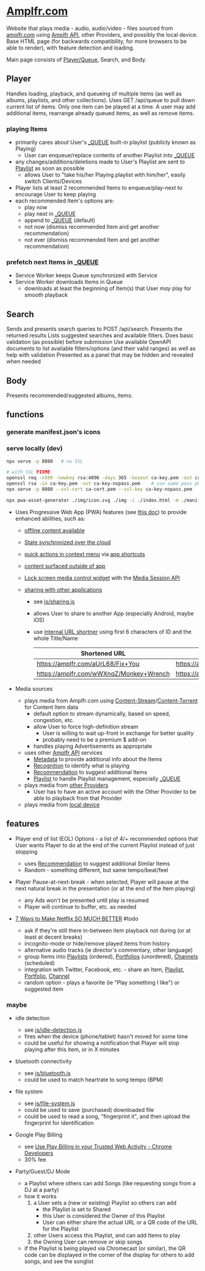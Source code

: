 # [Amplfr.com](//amplfr.com/)

Website that plays media - audio, audio/video - files sourced from [amplfr.com](//amplfr.com/) using [Amplfr API](//amplfr.github.io/api/), other Providers, and possibly the local device.
Base HTML page (for backwards compatibility, for more browsers to be able to render), with feature detection and loading.

Main page consists of [Player/Queue](#player), Search, and Body.

## Player

Handles loading, playback, and queueing of multiple items (as well as albums, playlists, and other collections).
Uses GET /api/queue to pull down current list of items.
Only one item can be played at a time.
A user may add additional items, rearrange already queued items, as well as remove items.

### playing Items

- primarily cares about User's [\_QUEUE](api.md#Playlists) built-in playlist (publicly known as Playing)
  - User can enqueue/replace contents of another Playlist into [\_QUEUE](api.md#Playlists)
- any changes/additions/deletions made to User's Playlist are sent to [Playlist](api.md#Playlists) as soon as possible
  - allows User to "take his/her Playing playlist with him/her", easily switch Clients/Devices
- Player lists at least 2 recommended Items to enqueue/play-next to encourage User to keep playing
- each recommended Item's options are:
  - play now
  - play next in [\_QUEUE](api.md#Playlists)
  - append to [\_QUEUE](api.md#Playlists) (default)
  - not now (dismiss recommended Item and get another recommendation)
  - not ever (dismiss recommended Item and get another recommendation)

### prefetch next Items in [\_QUEUE](api.md#Playlists)

- Service Worker keeps Queue synchronized with Service
- Service Worker downloads Items in Queue
  - downloads at least the beginning of Item(s) that User _may_ play for smooth playback

## Search

Sends and presents search queries to POST /api/search.
Presents the returned results
Lists suggested searches and available filters.
Does basic validation (as possible) before submission
Use available OpenAPI documents to list available filters/options (and their valid ranges) as well as help with validation
Presented as a panel that may be hidden and revealed when needed

## Body

Presents recommended/suggested albums, items.

## functions

### generate manifest.json's icons

### serve locally (dev)

```bash
npx serve -p 8080   # no SSL

# with SSL FIXME
openssl req -x509 -newkey rsa:4096 -days 365 -keyout ca-key.pem -out ca-cert.pem    # use same pass phrase
openssl rsa -in ca-key.pem -out ca-key-nopass.pem    # use same pass phrase
npx serve -p 8080 --ssl-cert ca-cert.pem --ssl-key ca-key-nopass.pem    # without pass phrase
```

```bash
npx pwa-asset-generator ./img/icon.svg ./img -i ./index.html -m ./manifest.json --favicon
```

- Uses Progressive Web App (PWA) features (see [this doc](https://web.dev/app-like-pwas/)) to provide enhanced abilities, such as:

  - [offline content available](https://web.dev/app-like-pwas/#offline-content-available-and-media-playable)
  - [State synchronized over the cloud](https://web.dev/app-like-pwas/#state-synchronized-over-the-cloud)
  - [quick actions in context menu](https://web.dev/app-like-pwas/#quick-actions-in-context-menu) via [app shortcuts](https://web.dev/app-shortcuts/)
  - [content surfaced outside of app](https://web.dev/app-like-pwas/#content-surfaced-outside-of-app)
  - [Lock screen media control widget](https://web.dev/app-like-pwas/#lock-screen-media-control-widget) with the [Media Session API](https://web.dev/media-session/)
  - [sharing with other applications](https://web.dev/app-like-pwas/#sharing-to-and-interacting-with-other-applications)

    - see [js/sharing.js]()
    - allows User to share to another App (especially Android, maybe iOS)
    - use [internal URL shortner](#shortner) using first 6 characters of ID and the whole Title/Name

      | Shortened URL                           | Actual URL                                              |
      | --------------------------------------- | ------------------------------------------------------- |
      | https://amplfr.com/aUrL68/Fix+You       | https://amplfr.com/aUrL68afopDCZH7m32qnrE/Fix+You       |
      | https://amplfr.com/wWXnqZ/Monkey+Wrench | https://amplfr.com/wWXnqZ4ieknmWq2wUWb8oP/Monkey+Wrench |

- Media sources

  - plays media from Amplfr.com using [Content-Stream](api.md#Content-Stream)/[Content-Torrent](api.md#Content-Torrent) for Content Item data
    - default option to stream dynamically, based on speed, congestion, etc.
    - allow User to force high-definition stream
      - User is willing to wait up-front in exchange for better quality
      - probably need to be a premium $ add-on
    - handles playing Advertisements as appropriate
  - uses other [Amplfr API](api.md) services
    - [Metadata](api.md#Metadata) to provide additional info about the Items
    - [Recognition](api.md#Recognition) to identify what is playing
    - [Recommendation](api.md#Recommendation) to suggest additional Items
    - [Playlist](api.md#Playlists) to handle Playlist management, especially [\_QUEUE](api.md#Playlists_QUEUE)
  - plays media from [other Providers](#Other_Providers)
    - User has to have an active account with the Other Provider to be able to playback from that Provider
  - plays media from [local device](#local_media_playback)

## features

- Player end of list (EOL) Options - a list of 4/+ recommended options that User wants Player to do at the end of the current Playlist instead of just stopping

  - uses [Recommendation](api.md#Recommendation) to suggest additional Similar Items
  - Random - something different, but same tempo/beat/feel

- Player Pause-at-next-break - when selected, Player will pause at the next natural break in the presentation (or at the end of the Item playing)

  - any Ads won't be presented until play is resumed
  - Player will continue to buffer, etc. as needed

- [7 Ways to Make Netflix SO MUCH BETTER](http://www.collegehumor.com/post/7011319/7-options-that-would-make-netflix-even-better) #todo

  - ask if they're still there in-between item playback not during (or at least at decent breaks)
  - incognito-mode or hide/remove played items from history
  - alternative audio tracks (ie director's commentary, other language)
  - group Items into [Playlists](api.md#Playlists) (ordered), [Portfolios](api.md#Portfolios) (unordered), [Channels](api.md#Feeds) (scheduled)
  - integration with Twitter, Facebook, etc. - share an Item, [Playlist](api.md#Playlists), [Portfolio](api.md#Portfolios), [Channel](api.md#Feeds)
  - random option - plays a favorite (ie "Play something I like") or suggested item

### maybe

- idle detection

  - see [js/idle-detection.js]()
  - fires when the device (phone/tablet) hasn't moved for some time
  - could be useful for showing a notification that Player will stop playing after this item, or in X minutes

- bluetooth connectivity

  - see [js/bluetooth.js]()
  - could be used to match heartrate to song tempo (BPM)

- file system

  - see [js/file-system.js]()
  - could be used to save (purchased) downloaded file
  - could be used to read a song, "fingerprint it", and then upload the fingerprint for identification

- Google Play Billing

  - see [Use Play Billing in your Trusted Web Activity - Chrome Developers](https://developer.chrome.com/docs/android/trusted-web-activity/play-billing/)
  - 30% fee

- Party/Guest/DJ Mode
  - a Playlist where others can add Songs (like requesting songs from a DJ at a party)
  - how it works
    1. a User sets a (new or existing) Playlist so others can add
       - the Playlist is set to Shared
       - this User is considered the Owner of this Playlist
       - User can either share the actual URL or a QR code of the URL for the Playlist
    2. other Users access this Playlist, and can add Items to play
    3. the Owning User can remove or skip songs
  - if the Playlist is being played via Chromecast (or similar), the QR code can be displayed in the corner of the display for others to add songs, and see the songlist

